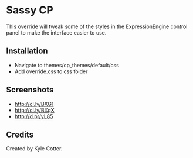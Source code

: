 Sassy CP
==============================================================

This override will tweak some of the styles in the ExpressionEngine control panel to make the interface easier to use.

Installation
-----------

* Navigate to themes/cp_themes/default/css
* Add override.css to css folder

Screenshots
-----------

* http://cl.ly/BXG1 
* http://cl.ly/BXqX
* http://d.pr/yL85

Credits
-------

Created by Kyle Cotter.